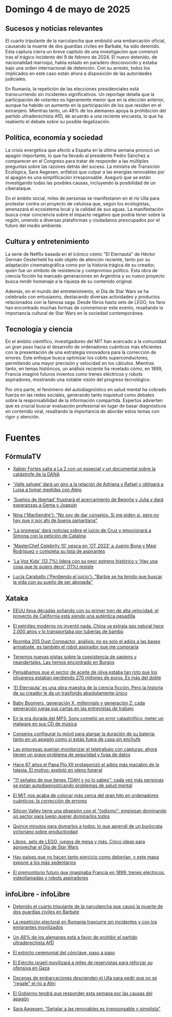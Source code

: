 
# Domingo 4 de mayo de 2025

## Sucesos y noticias relevantes

El cuarto tripulante de la narcolancha que embistió una embarcación oficial, causando la muerte de dos guardias civiles en Barbate, ha sido detenido. Esta captura cierra un breve capítulo de una investigación que comenzó tras el trágico incidente del 9 de febrero de 2024. El nuevo detenido, de nacionalidad marroquí, había estado en paradero desconocido y estaba bajo una orden internacional de detención. Con su arresto, todos los implicados en este caso están ahora a disposición de las autoridades judiciales.

En Rumanía, la repetición de las elecciones presidenciales está transcurriendo sin incidentes significativos. Un reportaje detalla que la participación de votantes es ligeramente menor que en la elección anterior, aunque ha habido un aumento en la participación de los que residen en el extranjero. Mientras tanto, un 48% de los alemanes apoya la prohibición del partido ultraderechista AfD, de acuerdo a una reciente encuesta, lo que ha reabierto el debate sobre su posible ilegalización.

## Política, economía y sociedad

La crisis energética que afectó a España en la última semana provocó un apagón importante, lo que ha llevado al presidente Pedro Sánchez a comparecer en el Congreso para tratar de responder a las múltiples preguntas sobre las razones detrás del suceso. La ministra de Transición Ecológica, Sara Aagesen, enfatizó que culpar a las energías renovables por el apagón es una simplificación irresponsable. Aseguró que se están investigando todas las posibles causas, incluyendo la posibilidad de un ciberataque. 

En el ámbito social, miles de personas se manifestaron en el río Ulla para protestar contra un proyecto de celulosa que, según los ecologistas, amenazará el ecosistema local y la calidad de sus aguas. La manifestación busca crear conciencia sobre el impacto negativo que podría tener sobre la región, uniendo a diversas plataformas y ciudadanos preocupados por el futuro del medio ambiente.

## Cultura y entretenimiento

La serie de Netflix basada en el icónico cómic &#34;El Eternauta&#34; de Héctor Germán Oesterheld ha sido objeto de atención reciente, tanto por su adaptación cinematográfica como por la historia trágica de su creador, quien fue un símbolo de resistencia y compromiso político. Esta obra de ciencia ficción ha marcado generaciones en Argentina y su nuevo proyecto busca rendir homenaje a la riqueza de su contenido original. 

Además, en el mundo del entretenimiento, el Día de Star Wars se ha celebrado con entusiasmo, destacando diversas actividades y productos relacionados con la famosa saga. Desde libros hasta sets de LEGO, los fans han encontrado muchas formas de conmemorar este evento, resaltando la importancia cultural de Star Wars en la sociedad contemporánea.

## Tecnología y ciencia

En el ámbito científico, investigadores del MIT han acercado a la comunidad un gran paso hacia el desarrollo de ordenadores cuánticos más eficientes con la presentación de una estrategia innovadora para la corrección de errores. Este enfoque busca optimizar los cúbits superconductores, permitiendo una mayor precisión y velocidad en los cálculos. Mientras tanto, en temas históricos, un análisis reciente ha revelado cómo, en 1899, Francia imaginó futuros inventos como trenes eléctricos y robots aspiradores, mostrando una notable visión del progreso tecnológico.

Por otra parte, el fenómeno del autodiagnóstico en salud mental ha cobrado fuerza en las redes sociales, generando tanto inquietud como debates sobre la responsabilidad de la información compartida. Expertos advierten que es crucial buscar evaluación profesional en lugar de basar diagnósticos en contenido viral, resaltando la importancia de abordar estos temas con rigor y atención.

# Fuentes

## FórmulaTV

- [Xabier Fortes salta a La 2 con un especial y un documental sobre la catástrofe de la DANA](https://www.formulatv.com/videos/xabier-fortes-la-2-especial-documental-dana-29170/)

- [&#39;Valle salvaje&#39; dará un giro a la relación de Adriana y Rafael y obligará a Luisa a tomar medidas con Alejo](https://www.formulatv.com/noticias/valle-salvaje-giro-adriana-rafael-luisa-alejo-132973/)

- [&#39;Sueños de libertad&#39; frustrará el acercamiento de Begoña y Julia y dará esperanzas a Gema y Joaquín](https://www.formulatv.com/noticias/suenos-de-libertad-begona-julia-enfrenta-marta-132972/)

- [Nina (&#39;Mariliendre&#39;): &#34;No soy de dar consejos. Si me piden sí, pero no hay que ir por ahí de buena samaritana&#34;](https://www.formulatv.com/videos/nina-mariliendre-consejos-piden-buena-samaritana-29152/)

- [&#39;La promesa&#39; dará noticias sobre el juicio de Cruz y emocionará a Simona con la petición de Catalina](https://www.formulatv.com/noticias/la-promesa-noticias-juicio-cruz-simona-catalina-132971/)

- [&#39;MasterChef Celebrity 10&#39; pesca en &#39;OT 2023&#39; a Juanjo Bona y Masi Rodríguez y completa su lista de aspirantes](https://www.formulatv.com/noticias/masterchef-celebrity-10-ot-2023-juanjo-masi-lista-132970/)

- [&#39;La Voz Kids&#39; (12,7%) lidera con su peor estreno histórico y &#39;Hay una cosa que te quiero decir&#39; (11%) resiste](https://www.formulatv.com/noticias/audiencias-3-de-mayo-la-voz-kids-hay-una-cosa-que-132969/)

- [Lucía Caraballo (&#39;Perdiendo el juicio&#39;): &#34;Barbie se ha tenido que buscar la vida con su sueño de ser abogada&#34;](https://www.formulatv.com/videos/lucia-caraballo-perdiendo-el-juicio-barbie-barrio-29044/)


## Xataka

- [EEUU lleva décadas soñando con su primer tren de alta velocidad: el proyecto de California está siendo una auténtica pesadilla](https://www.xataka.com/transporte/eeuu-lleva-decadas-sonando-su-primer-tren-alta-velocidad-proyecto-california-esta-siendo-autentica-pesadilla)

- [El petróleo moderno no inventó nada. China ya extraía gas natural hace 2.000 años y lo transportaba por tuberías de bambú](https://www.xataka.com/magnet/petroleo-moderno-no-invento-nada-china-extraia-gas-natural-hace-2-000-anos-transportaba-tuberias-bambu)

- [Roomba 205 Dust Compactor, análisis: no es solo el adiós a las bases armatoste, es también el robot aspirador que me compraría](https://www.xataka.com/analisis/irobot-roomba-205-dust-compactor-analisis-caracteristicas-precio-especificaciones)

- [Tenemos nuevas pistas sobre la coexistencia de sapiens y neandertales. Las hemos encontrado en Burgos](https://www.xataka.com/investigacion/tenemos-nuevas-pistas-coexistencia-sapiens-neandertales-hemos-encontrado-burgos)

- [Pensábamos que el sector de aceite de oliva estaba tan roto que los olivareros estaban perdiendo 270 millones de euros. Es más del doble](https://www.xataka.com/ecologia-y-naturaleza/pensabamos-que-sector-aceite-oliva-estaba-roto-que-olivareros-estaban-perdiendo-270-millones-euros-doble)

- [&#39;El Eternauta&#39; es una obra maestra de la ciencia ficción. Pero la historia de su creador le da un trasfondo absolutamente único](https://www.xataka.com/literatura-comics-y-juegos/eternauta-obra-maestra-ciencia-ficcion-historia-su-creador-le-da-trasfondo-absolutamente-unico)

- [Baby Boomers, generación X, millennials y generación Z: cada generación juega sus cartas en las entrevistas de trabajo](https://www.xataka.com/empresas-y-economia/baby-boomers-generacion-x-millennials-generacion-z-cada-generacion-juega-sus-cartas-entrevistas-trabajo)

- [En la era dorada del MP3, Sony cometió un error catastrófico: meter un malware en sus CD de música](https://www.xataka.com/musica/era-dorada-mp3-sony-cometio-error-catastrofico-meter-malware-sus-cd-musica)

- [Consejos configurar tu móvil para alargar la duración de su batería: tanto en un apagón como si estás fuera de casa sin enchufe](https://www.xataka.com/basics/consejos-configurar-tu-movil-para-alargar-duracion-su-bateria-apagon-como-estas-fuera-casa-enchufe)

- [Las empresas querían monitorizar el teletrabajo con capturas: ahora tienen un grave problema de seguridad y fuga de datos](https://www.xataka.com/seguridad/empresas-querian-monitorizar-teletrabajo-capturas-ahora-tienen-grave-problema-seguridad-fuga-datos)

- [Hace 67 años el Papa Pío XII protagonizó el adiós más macabro de la Iglesia. El motivo: explotó en pleno funeral](https://www.xataka.com/magnet/hace-67-anos-papa-pio-xii-protagonizo-adios-macabro-iglesia-motivo-exploto-pleno-funeral)

- [&#34;11 señales de que tienes TDAH y no lo sabes&#34;: cada vez más personas se están autodiagnosticando problemas de salud mental](https://www.xataka.com/medicina-y-salud/11-senales-que-tienes-tdah-no-sabes-cada-vez-personas-se-estan-autodiagnosticando-problemas-salud-mental)

- [El MIT nos acaba de colocar más cerca del gran hito en ordenadores cuánticos: la corrección de errores](https://www.xataka.com/investigacion/mit-nos-acaba-colocar-cerca-gran-hito-ordenadores-cuanticos-correccion-errores)

- [Silicon Valley tiene una obsesión con el &#34;todismo&#34;: empiezan dominando un sector para luego querer dominarlos todos](https://www.xataka.com/robotica-e-ia/silicon-valley-tiene-obsesion-todismo-empiezan-dominando-sector-para-luego-querer-dominarlos-todos)

- [Quince minutos para domarlos a todos: lo que aprendí de un burócrata victoriano sobre productividad](https://www.xataka.com/empresas-y-economia/quince-minutos-para-domarlos-a-todos-que-aprendi-burocrata-victoriano-productividad)

- [Libros, sets de LEGO, juegos de mesa y más. Cinco ideas para aprovechar el Día de Star Wars](https://www.xataka.com/seleccion/libros-sets-lego-juegos-mesa-cinco-ideas-para-aprovechar-dia-star-wars)

- [Hay países que no hacen tanto ejercicio como deberían, y este mapa expone a los más sedentarios](https://www.xataka.com/medicina-y-salud/hay-paises-que-no-hacen-ejercicio-como-deberian-este-mapa-expone-a-sedentarios)

- [El premonitorio futuro que imaginaba Francia en 1899: trenes eléctricos, videollamadas y robots aspiradores](https://www.xataka.com/historia-tecnologica/premonitorio-futuro-que-imaginaba-francia-1899-trenes-electricos-videollamadas-robots-aspiradores)


## infoLibre - infoLibre

- [Detenido el cuarto tripulante de la narcolancha que causó la muerte de dos guardias civiles en Barbate](https://www.infolibre.es/politica/detenido-cuarto-tripulante-narcolancha-causo-muerte-guardias-civiles-barbate_1_1989401.html)

- [La repetición electoral en Rumanía trascurre sin incidentes y con los emigrantes movilizados](https://www.infolibre.es/internacional/repeticion-presidenciales-rumania-incidentes-participacion-similar-anteriores_1_1989397.html)

- [Un 48% de los alemanes está a favor de prohibir el partido ultraderechista AfD](https://www.infolibre.es/politica/48-alemanes-favor-prohibir-partido-ultraderechista-afd_1_1989378.html)

- [El estricto ceremonial del cónclave, paso a paso](https://www.infolibre.es/internacional/estricto-ceremonial-conclave-paso-paso_1_1989381.html)

- [El Ejército israelí movilizará a miles de reservistas para reforzar su ofensiva en Gaza](https://www.infolibre.es/internacional/ejercito-israeli-movilizara-miles-reservistas-reforzar-ofensiva-gaza_1_1989340.html)

- [Decenas de embarcaciones descienden el Ulla para pedir que no se &#34;regale&#34; el río a Altri](https://www.infolibre.es/medioambiente/decenas-embarcaciones-descienden-rio-ulla-denunciar-dano-supondria-altri_1_1989334.html)

- [El Gobierno tendrá que responder esta semana por las causas del apagón](https://www.infolibre.es/politica/gobierno-tendra-responder-semana-causas-apagon_1_1989297.html)

- [Sara Aagesen: “Señalar a las renovables es irresponsable y simplista&#34;](https://www.infolibre.es/politica/sara-aagesen-senalar-renovables-irresponsable-simplista_6_1989288.html)


